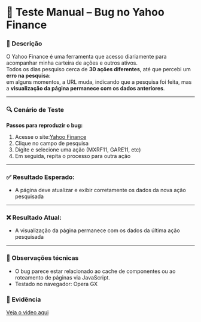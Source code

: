 # 🧪 Teste Manual – Bug no Yahoo Finance

### 📄 Descrição

O Yahoo Finance é uma ferramenta que acesso diariamente para acompanhar minha carteira de ações e outros ativos.  
Todos os dias pesquiso cerca de **30 ações diferentes**, até que percebi um **erro na pesquisa**:  
em alguns momentos, a URL muda, indicando que a pesquisa foi feita, mas a **visualização da página permanece com os dados anteriores**.

---

### 🔍 Cenário de Teste

**Passos para reproduzir o bug:**

1. Acesse o site:[Yahoo Finance](https://finance.yahoo.com)  
2. Clique no campo de pesquisa  
3. Digite e selecione uma ação (MXRF11, GARE11, etc)  
4. Em seguida, repita o processo para outra ação

---

### ✅ Resultado Esperado:

- A página deve atualizar e exibir corretamente os dados da nova ação pesquisada

---

### ❌ Resultado Atual:

- A visualização da página permanece com os dados da última ação pesquisada

---

### 🧠 Observações técnicas

- O bug parece estar relacionado ao cache de componentes ou ao roteamento de páginas via JavaScript.
- Testado no navegador: Opera GX


### 📂 Evidência

[Veja o video aqui](/testes-manuais/teste-yahooFinance/evidencia/Bug%20Yahoo%20Finance.mp4)